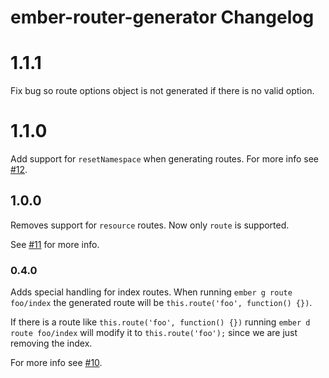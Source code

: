 # ember-router-generator Changelog

# 1.1.1

Fix bug so route options object is not generated if there is no valid
option.


# 1.1.0

Add support for `resetNamespace` when generating routes. For more info
see [#12](https://github.com/ember-cli/ember-router-generator/pull/12).

## 1.0.0

Removes support for `resource` routes. Now only `route` is supported.

See [#11](https://github.com/ember-cli/ember-router-generator/pull/11)
for more info.

### 0.4.0

Adds special handling for index routes. When running `ember g route
foo/index` the generated route will be `this.route('foo', function()
{})`.

If there is a route like `this.route('foo', function() {})` running
`ember d route foo/index` will modify it to `this.route('foo');` since we
are just removing the index.

For more info see [#10](https://github.com/ember-cli/ember-router-generator/pull/10).
